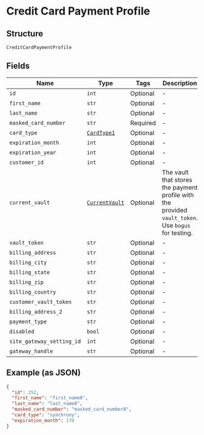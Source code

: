 
# Credit Card Payment Profile

## Structure

`CreditCardPaymentProfile`

## Fields

| Name | Type | Tags | Description |
|  --- | --- | --- | --- |
| `id` | `int` | Optional | - |
| `first_name` | `str` | Optional | - |
| `last_name` | `str` | Optional | - |
| `masked_card_number` | `str` | Required | - |
| `card_type` | [`CardType1`](../../doc/models/card-type-1.md) | Optional | - |
| `expiration_month` | `int` | Optional | - |
| `expiration_year` | `int` | Optional | - |
| `customer_id` | `int` | Optional | - |
| `current_vault` | [`CurrentVault`](../../doc/models/current-vault.md) | Optional | The vault that stores the payment profile with the provided `vault_token`. Use `bogus` for testing. |
| `vault_token` | `str` | Optional | - |
| `billing_address` | `str` | Optional | - |
| `billing_city` | `str` | Optional | - |
| `billing_state` | `str` | Optional | - |
| `billing_zip` | `str` | Optional | - |
| `billing_country` | `str` | Optional | - |
| `customer_vault_token` | `str` | Optional | - |
| `billing_address_2` | `str` | Optional | - |
| `payment_type` | `str` | Optional | - |
| `disabled` | `bool` | Optional | - |
| `site_gateway_setting_id` | `int` | Optional | - |
| `gateway_handle` | `str` | Optional | - |

## Example (as JSON)

```json
{
  "id": 252,
  "first_name": "first_name0",
  "last_name": "last_name8",
  "masked_card_number": "masked_card_number8",
  "card_type": "synchrony",
  "expiration_month": 170
}
```


